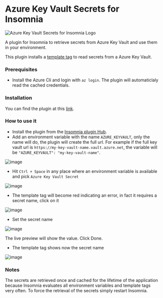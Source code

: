 # Azure Key Vault Secrets for Insomnia

![Azure Key Vault Secrets for Insomnia Logo](https://unpkg.com/insomnia-plugin-azure-keyvault-secrets/plugin-background.png)

A plugin for Insomnia to retrieve secrets from Azure Key Vault and use them in your environment.

This plugin installs a [template tag](https://docs.insomnia.rest/insomnia/template-tags) to read secrets from a Azure Key Vault.

### Prerequisites
- Install the Azure Cli and login with `az login`. The plugin will automaticlaly read the cached credentials.

### Installation
You can find the plugin at this [link](https://insomnia.rest/plugins/insomnia-plugin-azure-keyvault-secrets).

### How to use it
- Install the plugin from the [Insomnia plugin Hub](https://insomnia.rest/plugins/insomnia-plugin-azure-keyvault-secrets).
- Add an environment variable with the name `AZURE_KEYVAULT`, only the name will do, the plugin will create the full url. For example if the full key vault url is `https://my-key-vault-name.vault.azure.net`, the variable will be `"AZURE_KEYVAULT": "my-key-vault-name"`.

![image](https://user-images.githubusercontent.com/13535297/205342705-b6b1a760-d6be-41c4-8477-9a0450faf65b.png)

- Hit `Ctrl + Space` in any place where an environment variable is available and pick `Azure Key Vault Secret`

![image](https://user-images.githubusercontent.com/13535297/205342824-e0227fcb-d0a4-4ecc-991e-9a8e2de4a1b2.png)

- The template tag will become red indicating an error, in fact it requires a secret name, click on it

![image](https://user-images.githubusercontent.com/13535297/205342990-200ad999-288e-40a2-94eb-7155a24ca633.png)

- Set the secret name

![image](https://user-images.githubusercontent.com/13535297/205344816-5ed8e14e-b740-4b45-b67d-2d522d58b68a.png)

The live preview will show the value. Click Done.

- The template tag shows now the secret name

![image](https://user-images.githubusercontent.com/13535297/205344947-a68de70e-d9fc-417d-814a-80e4b0e3766f.png)

### Notes
The secrets are retrieved once and cached for the lifetime of the application because Insomnia evaluates all environment variables and template tags very often.
To force the retrieval of the secrets simply restart Insomnia.
